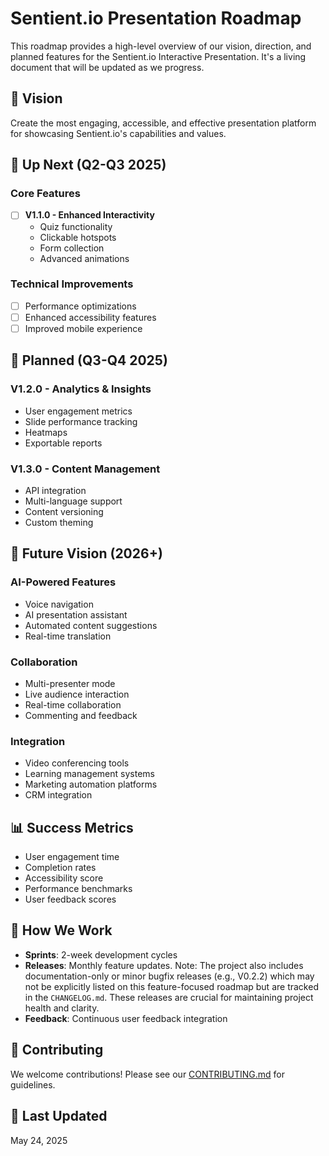# Sentient.io Presentation Roadmap

This roadmap provides a high-level overview of our vision, direction, and planned features for the Sentient.io Interactive Presentation. It's a living document that will be updated as we progress.

## 🎯 Vision
Create the most engaging, accessible, and effective presentation platform for showcasing Sentient.io's capabilities and values.

## 🚀 Up Next (Q2-Q3 2025)

### Core Features
- [ ] **V1.1.0 - Enhanced Interactivity**
  - Quiz functionality
  - Clickable hotspots
  - Form collection
  - Advanced animations

### Technical Improvements
- [ ] Performance optimizations
- [ ] Enhanced accessibility features
- [ ] Improved mobile experience

## 📅 Planned (Q3-Q4 2025)

### V1.2.0 - Analytics & Insights
- User engagement metrics
- Slide performance tracking
- Heatmaps
- Exportable reports

### V1.3.0 - Content Management
- API integration
- Multi-language support
- Content versioning
- Custom theming

## 🔮 Future Vision (2026+)

### AI-Powered Features
- Voice navigation
- AI presentation assistant
- Automated content suggestions
- Real-time translation

### Collaboration
- Multi-presenter mode
- Live audience interaction
- Real-time collaboration
- Commenting and feedback

### Integration
- Video conferencing tools
- Learning management systems
- Marketing automation platforms
- CRM integration

## 📊 Success Metrics
- User engagement time
- Completion rates
- Accessibility score
- Performance benchmarks
- User feedback scores

## 📝 How We Work
- **Sprints**: 2-week development cycles
- **Releases**: Monthly feature updates. Note: The project also includes documentation-only or minor bugfix releases (e.g., V0.2.2) which may not be explicitly listed on this feature-focused roadmap but are tracked in the `CHANGELOG.md`. These releases are crucial for maintaining project health and clarity.
- **Feedback**: Continuous user feedback integration

## 🤝 Contributing
We welcome contributions! Please see our [CONTRIBUTING.md](CONTRIBUTING.md) for guidelines.

## 📅 Last Updated
May 24, 2025
